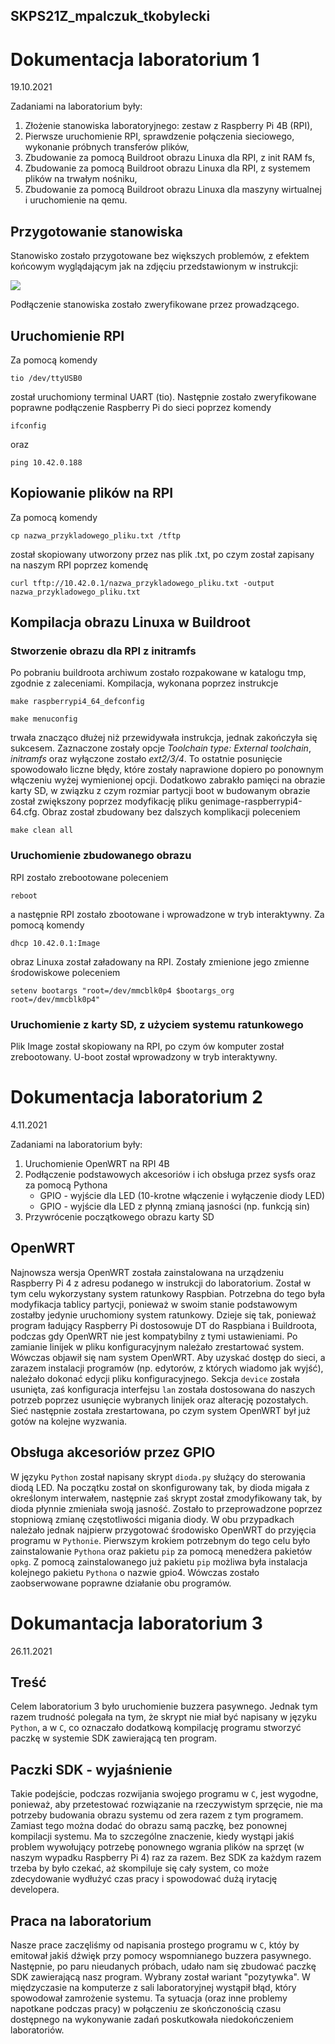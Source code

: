 ## SKPS21Z_mpalczuk_tkobylecki

# Dokumentacja laboratorium 1
19.10.2021

Zadaniami na laboratorium były:
1. Złożenie stanowiska laboratoryjnego: zestaw z Raspberry Pi 4B (RPI),
2. Pierwsze uruchomienie RPI, sprawdzenie połączenia sieciowego, wykonanie próbnych transferów plików,
3. Zbudowanie za pomocą Buildroot obrazu Linuxa dla RPI, z init RAM fs,
4. Zbudowanie za pomocą Buildroot obrazu Linuxa dla RPI, z systemem plików na trwałym nośniku,
5. Zbudowanie za pomocą Buildroot obrazu Linuxa dla maszyny wirtualnej i uruchomienie na qemu.

## Przygotowanie stanowiska
Stanowisko zostało przygotowane bez większych problemów, z efektem końcowym wyglądającym jak na zdjęciu przedstawionym w instrukcji:

![](https://media.discordapp.net/attachments/784434620665954364/902290466609959012/unknown.png)

Podłączenie stanowiska zostało zweryfikowane przez prowadzącego.

## Uruchomienie RPI
Za pomocą komendy

`tio /dev/ttyUSB0`

został uruchomiony terminal UART (tio). Następnie zostało zweryfikowane poprawne podłączenie Raspberry Pi do sieci poprzez komendy

`ifconfig`

oraz

`ping 10.42.0.188`

## Kopiowanie plików na RPI
Za pomocą komendy

`cp nazwa_przykladowego_pliku.txt /tftp`

został skopiowany utworzony przez nas plik .txt, po czym został zapisany na naszym RPI poprzez komendę

`curl tftp://10.42.0.1/nazwa_przykladowego_pliku.txt -output nazwa_przykladowego_pliku.txt`

## Kompilacja obrazu Linuxa w Buildroot
### Stworzenie obrazu dla RPI z initramfs
Po pobraniu buildroota archiwum zostało rozpakowane w katalogu tmp, zgodnie z zaleceniami. Kompilacja, wykonana poprzez instrukcje

`make raspberrypi4_64_defconfig`

`make menuconfig`

trwała znacząco dłużej niż przewidywała instrukcja, jednak zakończyła się sukcesem.
Zaznaczone zostały opcje _Toolchain type: External toolchain_, _initramfs_ oraz wyłączone zostało _ext2/3/4_. To ostatnie posunięcie spowodowało liczne błędy, które zostały naprawione dopiero po ponownym włączeniu wyżej wymienionej opcji. Dodatkowo zabrakło pamięci na obrazie karty SD, w związku z czym rozmiar partycji boot w budowanym obrazie został zwiększony poprzez modyfikację pliku genimage-raspberrypi4-64.cfg. Obraz został zbudowany bez dalszych komplikacji poleceniem

`make clean all`

### Uruchomienie zbudowanego obrazu
RPI zostało zrebootowane poleceniem

`reboot`

a następnie RPI zostało zbootowane i wprowadzone w tryb interaktywny. Za pomocą komendy

`dhcp 10.42.0.1:Image`

obraz Linuxa został załadowany na RPI. Zostały zmienione jego zmienne środowiskowe poleceniem

`setenv bootargs "root=/dev/mmcblk0p4 $bootargs_org root=/dev/mmcblk0p4"`

### Uruchomienie z karty SD, z użyciem systemu ratunkowego

Plik Image został skopiowany na RPI, po czym ów komputer został zrebootowany. U-boot został wprowadzony w tryb interaktywny.

# Dokumentacja laboratorium 2
4.11.2021

Zadaniami na laboratorium były:
1. Uruchomienie OpenWRT na RPI 4B
2. Podłączenie podstawowych akcesoriów i ich obsługa przez sysfs oraz za pomocą
Pythona
    - GPIO - wyjście dla LED (10-krotne włączenie i wyłączenie diody LED)
    - GPIO - wyjście dla LED z płynną zmianą jasności (np. funkcją sin)
3. Przywrócenie początkowego obrazu karty SD

## OpenWRT
Najnowsza wersja OpenWRT została zainstalowana na urządzeniu Raspberry Pi 4 z adresu podanego w instrukcji do laboratorium. Został w tym celu wykorzystany system ratunkowy Raspbian. Potrzebna do tego była modyfikacja tablicy partycji, ponieważ w swoim stanie podstawowym zostałby jedynie uruchomiony system ratunkowy. Dzieje się tak, ponieważ program ładujący Raspberry Pi dostosowuje DT do Raspbiana i Buildroota, podczas gdy OpenWRT nie jest kompatybilny z tymi ustawieniami. Po zamianie linijek w pliku konfiguracyjnym należało zrestartować system. Wówczas objawił się nam system OpenWRT. Aby uzyskać dostęp do sieci, a zarazem instalacji programów (np. edytorów, z których wiadomo jak wyjść), należało dokonać edycji pliku konfiguracyjnego. Sekcja `device` została usunięta, zaś konfiguracja interfejsu `lan` została dostosowana do naszych potrzeb poprzez usunięcie wybranych linijek oraz alterację pozostałych. Sieć następnie została zrestartowana, po czym system OpenWRT był już gotów na kolejne wyzwania.

## Obsługa akcesoriów przez GPIO
W języku `Python` został napisany skrypt `dioda.py` służący do sterowania diodą LED. Na początku został on skonfigurowany tak, by dioda migała z określonym interwałem, następnie zaś skrypt został zmodyfikowany tak, by dioda płynnie zmieniała swoją jasność. Zostało to przeprowadzone poprzez stopniową zmianę częstotliwości migania diody. W obu przypadkach należało jednak najpierw przygotować środowisko OpenWRT do przyjęcia programu w `Pythonie`. Pierwszym krokiem potrzebnym do tego celu było zainstalowanie `Pythona` oraz pakietu `pip` za pomocą menedżera pakietów `opkg`. Z pomocą zainstalowanego już pakietu `pip` możliwa była instalacja kolejnego pakietu `Pythona` o nazwie gpio4. Wówczas zostało zaobserwowane poprawne działanie obu programów.

# Dokumantacja laboratorium 3
26.11.2021

## Treść
Celem laboratorium 3 było uruchomienie buzzera pasywnego. Jednak tym razem trudność polegała na tym, że skrypt nie miał być napisany w języku `Python`, a w `C`, co oznaczało dodatkową kompilację programu stworzyć paczkę w systemie SDK zawierającą ten program.

## Paczki SDK - wyjaśnienie
Takie podejście, podczas rozwijania swojego programu w `C`, jest wygodne, ponieważ, aby przetestować rozwiązanie na rzeczywistym sprzęcie, nie ma potrzeby budowania obrazu systemu od zera razem z tym programem. Zamiast tego można dodać do obrazu samą paczkę, bez ponownej kompilacji systemu. Ma to szczególne znaczenie, kiedy wystąpi jakiś problem wywołujący potrzebę ponownego wgrania plików na sprzęt (w naszym wypadku Raspberry Pi 4) raz za razem. Bez SDK za każdym razem trzeba by było czekać, aż skompiluje się cały system, co może zdecydowanie wydłużyć czas pracy i spowodować dużą irytację developera.

## Praca na laboratorium
Nasze prace zaczęliśmy od napisania prostego programu w `C`, któy by emitował jakiś dźwięk przy pomocy wspomnianego buzzera pasywnego. Następnie, po paru nieudanych próbach, udało nam się zbudować paczkę SDK zawierającą nasz program. Wybrany został wariant "pozytywka". W międzyczasie na komputerze z sali laboratoryjnej wystąpił błąd, który spowodował zamrożenie systemu. Ta sytuacja (oraz inne problemy napotkane podczas pracy) w połączeniu ze skończonością czasu dostępnego na wykonywanie zadań poskutkowała niedokończeniem laboratoriów.
